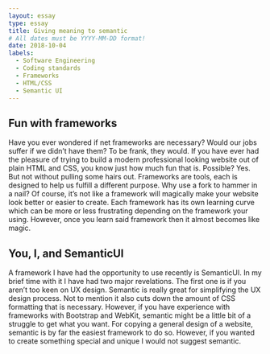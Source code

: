 ```yaml
---
layout: essay
type: essay
title: Giving meaning to semantic
# All dates must be YYYY-MM-DD format!
date: 2018-10-04
labels:
  - Software Engineering
  - Coding standards
  - Frameworks
  - HTML/CSS
  - Semantic UI
---
```



## Fun with frameworks

Have you ever wondered if net frameworks are necessary? Would our jobs suffer if we didn’t have them? To be frank, they would. If you have ever had the pleasure of trying to build a modern professional looking website out of plain HTML and CSS, you know just how much fun that is. Possible? Yes. But not without pulling some hairs out. Frameworks are tools, each is designed to help us fulfill a different purpose. Why use a fork to hammer in a nail? Of course, it’s not like a framework will magically make your website look better or easier to create. Each framework has its own learning curve which can be more or less frustrating depending on the framework your using. However, once you learn said framework then it almost becomes like magic.

## You, I, and SemanticUI

A framework I have had the opportunity to use recently is SemanticUI. In my brief time with it I have had two major revelations. The first one is if you aren’t too keen on UX design. Semantic is really great for simplifying the UX design process. Not to mention it also cuts down the amount of CSS formatting that is necessary. However, if you have experience with frameworks with Bootstrap and WebKit, semantic might be a little bit of a struggle to get what you want. For copying a general design of a website, semantic is by far the easiest framework to do so. However, if you wanted to create something special and unique I would not suggest semantic.


 
